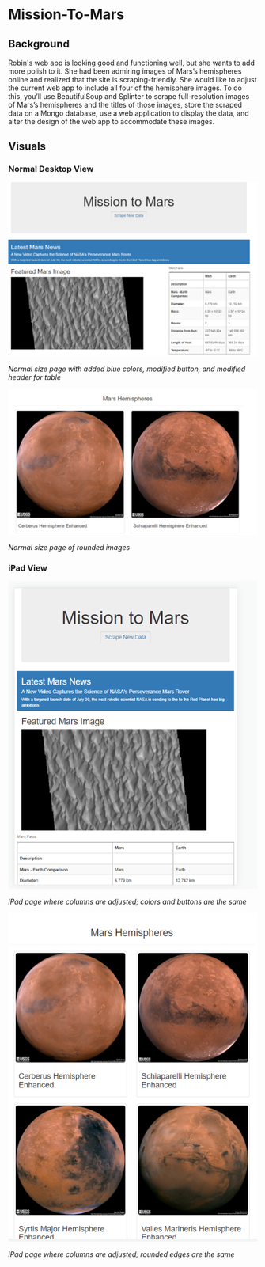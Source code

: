 # Mission-To-Mars

## Background
Robin's web app is looking good and functioning well, but she wants to add more polish to it. She had been admiring images of Mars’s hemispheres online and realized that the site is scraping-friendly. She would like to adjust the current web app to include all four of the hemisphere images. To do this, you’ll use BeautifulSoup and Splinter to scrape full-resolution images of Mars’s hemispheres and the titles of those images, store the scraped data on a Mongo database, use a web application to display the data, and alter the design of the web app to accommodate these images.

## Visuals


### Normal Desktop View
![Resources/Defaultpage_color_buttons.png](Resources/Defaultpage_color_buttons.png) 

*Normal size page with added blue colors, modified button, and modified header for table*

![Resources/Defaultpage_rounded_edges.png](Resources/Defaultpage_rounded_edges.png) 

*Normal size page of rounded images*


### iPad View
![Resources/ipadversion.png](Resources/ipadversion.png) 

*iPad page where columns are adjusted; colors and buttons are the same* 

![Resources/ipadversionpics.png](Resources/ipadversionpics.png) 

*iPad page where columns are adjusted; rounded edges are the same*
